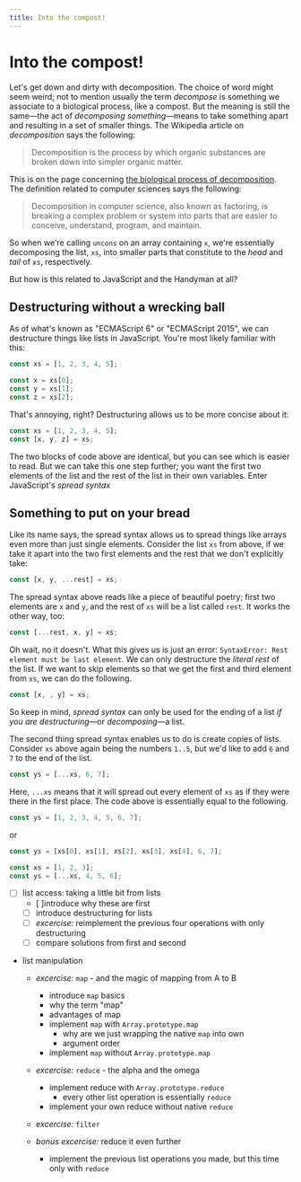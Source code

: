 ```yaml
---
title: Into the compost!
---
```


# Into the compost!

Let's get down and dirty with decomposition. The choice of word might seem weird; not to mention usually the term _decompose_ is something we associate to a biological process, like a compost. But the meaning is still the same—the act of _decomposing something_—means to take something apart and resulting in a set of smaller things. The Wikipedia article on _decomposition_ says the following:

> Decomposition is the process by which organic substances are broken down into simpler organic matter.

This is on the page concerning [the biological process of decomposition](https://en.wikipedia.org/wiki/Decomposition). The definition related to computer sciences says the following:

> Decomposition in computer science, also known as factoring, is breaking a complex problem or system into parts that are easier to conceive, understand, program, and maintain.

So when we're calling `uncons` on an array containing `x`, we're essentially decomposing the list, `xs`, into smaller parts that constitute to the _head_ and _tail_ of `xs`, respectively.

But how is this related to JavaScript and the Handyman at all?

## Destructuring without a wrecking ball

As of what's known as "ECMAScript 6" or "ECMAScript 2015", we can destructure things like lists in JavaScript. You're most likely familiar with this:

```js
const xs = [1, 2, 3, 4, 5];

const x = xs[0];
const y = xs[1];
const z = xs[2];
```

That's annoying, right? Destructuring allows us to be more concise about it:

```js
const xs = [1, 2, 3, 4, 5];
const [x, y, z] = xs;
```

The two blocks of code above are identical, but you can see which is easier to read. But we can take this one step further; you want the first two elements of the list and the rest of the list in their own variables. Enter JavaScript's _spread syntax_

## Something to put on your bread

Like its name says, the spread syntax allows us to spread things like arrays even more than just single elements. Consider the list `xs` from above, if we take it apart into the two first elements and the rest that we don't explicitly take:

```js
const [x, y, ...rest] = xs;
```

The spread syntax above reads like a piece of beautiful poetry; first two elements are `x` and `y`, and the rest of `xs` will be a list called `rest`. It works the other way, too:

```js
const [...rest, x, y] = xs;
```

Oh wait, no it doesn't. What this gives us is just an error: `SyntaxError: Rest element must be last element`. We can only destructure the _literal rest_ of the list. If we want to skip elements so that we get the first and third element from `xs`, we can do the following.

```js
const [x, , y] = xs;
```

So keep in mind, _spread syntax_ can only be used for the ending of a list _if you are destructuring_—or _decomposing_—a list.

The second thing spread syntax enables us to do is create copies of lists. Consider `xs` above again being the numbers `1..5`, but we'd like to add `6` and `7` to the end of the list.

```js
const ys = [...xs, 6, 7];
```

Here, `...xs` means that it will spread out every element of `xs` as if they were there in the first place. The code above is essentially equal to the following.

```js
const ys = [1, 2, 3, 4, 5, 6, 7];
```

or

```js
const ys = [xs[0], xs[1], xs[2], xs[3], xs[4], 6, 7];
```

```js
const xs = [1, 2, 3];
const ys = [...xs, 4, 5, 6];
```

- [ ] list access: taking a little bit from lists
  - [ ]introduce why these are first
  - [ ] introduce destructuring for lists
  - [ ] _excercise:_ reimplement the previous four operations with only destructuring
  - [ ] compare solutions from first and second
- list manipulation
  - _excercise:_ `map` - and the magic of mapping from A to B
    - introduce `map` basics
    - why the term "map"
    - advantages of map
    - implement `map` with `Array.prototype.map`
      - why are we just wrapping the native `map` into own
      - argument order
    - implement `map` without `Array.prototype.map`

  - _excercise:_ `reduce` - the alpha and the omega
    - implement reduce with `Array.prototype.reduce`
      - every other list operation is essentially `reduce`
    - implement your own reduce without native `reduce`
  - _excercise:_ `filter`
  - _bonus excercise:_ reduce it even further
    - implement the previous list operations you made, but this time only with `reduce`
